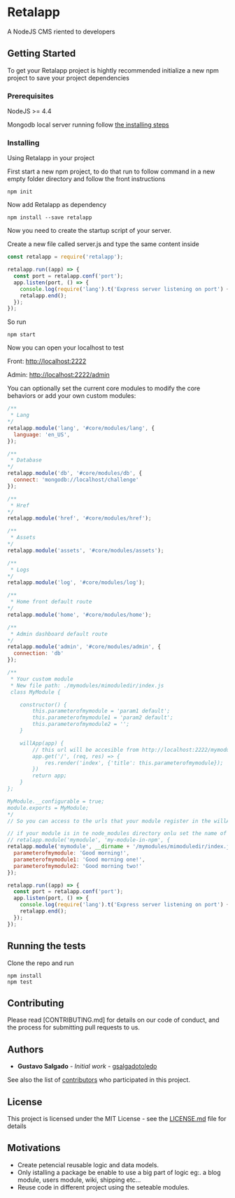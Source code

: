# Retalapp

A NodeJS CMS riented to developers

## Getting Started

To get your Retalapp project is hightly recommended initialize a new npm project to save your project dependencies

### Prerequisites

NodeJS >= 4.4

Mongodb local server running follow [the installing steps](https://docs.mongodb.com/manual/administration/install-community/)

### Installing

Using Retalapp in your project

First start a new npm project, to do that run to follow command in a new empty folder directory and follow the front instructions

```
npm init
```

Now add Retalapp as dependency

```
npm install --save retalapp
```

Now you need to create the startup script of your server.

Create a new file called server.js and type the same content inside

```javascript
const retalapp = require('retalapp');

retalapp.run((app) => {
  const port = retalapp.conf('port');
  app.listen(port, () => {
    console.log(require('lang').t('Express server listening on port') + ' ' + port);
    retalapp.end();
  });
});

```

So run 
```
npm start
```

Now you can open your localhost to test

Front: [http://localhost:2222](http://localhost:2222)

Admin: [http://localhost:2222/admin](http://localhost:2222/admin)

You can optionally set the current core modules to modify the core behaviors or add your own custom modules:

```javascript
/**
 * Lang
*/
retalapp.module('lang', '#core/modules/lang', {
  language: 'en_US',
});

/**
 * Database
*/
retalapp.module('db', '#core/modules/db', {
  connect: 'mongodb://localhost/challenge'
});

/**
 * Href
*/
retalapp.module('href', '#core/modules/href');

/**
 * Assets
*/
retalapp.module('assets', '#core/modules/assets');

/**
 * Logs
*/
retalapp.module('log', '#core/modules/log');

/**
 * Home front default route
*/
retalapp.module('home', '#core/modules/home');

/**
 * Admin dashboard default route
*/
retalapp.module('admin', '#core/modules/admin', {
  connection: 'db'
});

/**
 * Your custom module
 * New file path: ./mymodules/mimoduledir/index.js
 class MyModule {

	constructor() {
		this.parameterofmymodule = 'param1 default';
		this.parameterofmymodule1 = 'param2 default';
		this.parameterofmymodule2 = '';
	}

	willApp(app) {
		// this url will be accesible from http://localhost:2222/mymodule
		app.get('/', (req, res) => {
			res.render('index', {'title': this.parameterofmymodule});
		})
		return app;
	}
};

MyModule.__configurable = true;
module.exports = MyModule;
*/
// So you can access to the urls that your module register in the willApp method

// if your module is in te node_modules directory onlu set the name of the package as source
// retalapp.module('mymodule', 'my-module-in-npm', {
retalapp.module('mymodule', __dirname + '/mymodules/mimoduledir/index.js', {
  parameterofmymodule: 'Good morning!',
  parameterofmymodule1: 'Good morning one!',
  parameterofmymodule2: 'Good morning two!'
});

retalapp.run((app) => {
  const port = retalapp.conf('port');
  app.listen(port, () => {
    console.log(require('lang').t('Express server listening on port') + ' ' + port);
    retalapp.end();
  });
});

```


## Running the tests

Clone the repo and run 


```
npm install
npm test
```

## Contributing

Please read [CONTRIBUTING.md] for details on our code of conduct, and the process for submitting pull requests to us.

## Authors

* **Gustavo Salgado** - *Initial work* - [gsalgadotoledo](https://github.com/gsalgadotoledo)

See also the list of [contributors](https://github.com/retalapp/retalapp/contributors) who participated in this project.

## License

This project is licensed under the MIT License - see the [LICENSE.md](LICENSE.md) file for details

## Motivations

* Create petencial reusable logic and data models.
* Only istalling a package be enable to use a big part of logic eg:. a blog module, users module, wiki, shipping etc...
* Reuse code in different project using the seteable modules.

